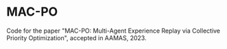 # MAC-PO
Code for the paper "MAC-PO: Multi-Agent Experience Replay via Collective Priority Optimization", accepted in AAMAS, 2023.
